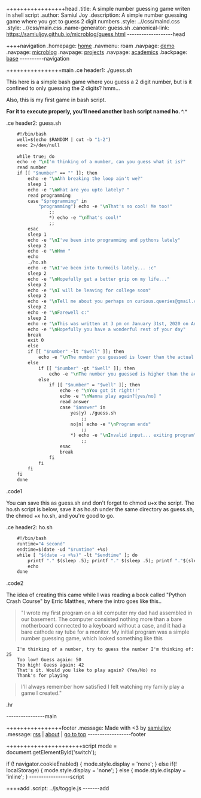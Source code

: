+++++++++++++++++head
.title: A simple number guessing game writen in shell script
.author: Samiul Joy
.description: A simple number guessing game where you get to guess 2 digit numbers
.style: ..//css/maind.css
.style: ..//css/main.css
.name-generator: guess.sh
.canonical-link: https://samiuljoy.github.io/microblog/guess.html
-------------------head


++++navigation
.homepage: [home](..//index.html)
.navmenu: roam
.navpage: [demo](..//demo/base.html)
.navpage: [microblog](..//microblog/base.html)
.navpage: [projects](..//projects/base.html)
.navpage: [academics](..//academics/base.html)
.backpage: [base](base.html)
----------navigation

++++++++++++++++main
.ce header1: ./guess.sh

This here is a simple bash game where you guess a 2 digit number, but is it confined to only guessing the 2 digits? hmm...

Also, this is my first game in bash script.

__For it to execute properly, you'll need another bash script named ho. ^.^__

.ce header2: guess.sh

```1
	#!/bin/bash
	well=$(echo $RANDOM | cut -b "1-2")
	exec 2>/dev/null
	
	while true; do
	echo -e "\nI'm thinking of a number, can you guess what it is?"
	read number
	if [[ "$number" == "" ]]; then
	    echo -e "\nAhh breaking the loop ain't we?"
	    sleep 1
	    echo -e "\nWhat are you upto lately? "
	    read programming
	    case "$programming" in
	        "programming") echo -e "\nThat's so cool! Me too!"
	            ;;
	            *) echo -e "\nThat's cool!"
	            ;;
	    esac
	    sleep 1
	    echo -e "\nI've been into programming and pythons lately"
	    sleep 2
	    echo -e "\nHmm "
	    echo
	    ./ho.sh
	    echo -e "\nI've been into turmoils lately... :c"
	    sleep 2
	    echo -e "\nHopefully get a better grip on my life..."
	    sleep 2
	    echo -e "\nI will be leaving for college soon"
	    sleep 2
	    echo -e "\nTell me about you perhaps on curious.queries@gmail.com?"
	    sleep 2
	    echo -e "\nFarewell c:"
	    sleep 2
	    echo -e "\nThis was written at 3 pm on January 31st, 2020 on Android 5.1.1 with an app called termux and with vim editor"
	    echo -e "\nHopefully you have a wonderful rest of your day"
	    break
	    exit 0
	    else
	    if [[ "$number" -lt "$well" ]]; then
	        echo -e "\nThe number you guessed is lower than the actual value.."
	    else
	        if [[ "$number" -gt "$well" ]]; then
	            echo -e "\nThe number you guessed is higher than the actual value..."
	        else
	            if [[ "$number" = "$well" ]]; then
	                echo -e "\nYou got it right!!"
	                echo -e "\nWanna play again?[yes/no] "
	                read answer
	                case "$answer" in
	                    yes|y) ./guess.sh
	                        ;;
	                    no|n) echo -e "\nProgram ends"
	                        ;;
	                    *) echo -e "\nInvalid input... exiting program"
	                        ;;
	                esac
	                break
	            fi
	        fi
	    fi
	fi
	done
```
.code1

You can save this as guess.sh and don't forget to chmod u+x the script. The ho.sh script is below, save it as ho.sh under the same directory as guess.sh, the chmod +x ho.sh, and you're good to go.

.ce header2: ho.sh

```2
	#!/bin/bash
	runtime="4 second"
	endtime=$(date -ud "$runtime" +%s)
	while [ "$(date -u +%s)" -lt "$endtime" ]; do
		printf "." $(sleep .5); printf "." $(sleep .5); printf "."$(sleep 0.5);
		echo
	done
```
.code2

The idea of creating this came while I was reading a book called "Python Crash Course" by Erric Matthes, where the intro goes like this..

> "I wrote my first program on a kit computer my dad had assembled in our basement. The computer consisted nothing more than a bare motherboard connected to a keyboard without a case, and it had a bare cathode ray tube for a monitor. My initial program was a simple number guessing game, which looked something like this


```no
	I'm thinking of a number, try to guess the number I'm thinking of: 25
	Too low! Guess again: 50
	Too high! Guess again: 42
	That's it. Would you like to play again? (Yes/No) no
	Thank's for playing
```


> I'll always remember how satisfied I felt watching my family play a game I created."

.hr

----------------main

++++++++++++++++footer
.message: Made with <3 by [samiuljoy](https://github.com/samiuljoy)
.message: [rss](/rss.xml) | [about](/about.html) | [go to top](#)
------------------footer

++++++++++++++++++++++script
mode = document.getElementById('switch');

if (! navigator.cookieEnabled) {
	mode.style.display = 'none';
}
else if(! localStorage) {
	mode.style.display = 'none';
}
else {
	mode.style.display = 'inline';
}
-----------------script

++++add
.script: ../js/toggle.js
-------add

